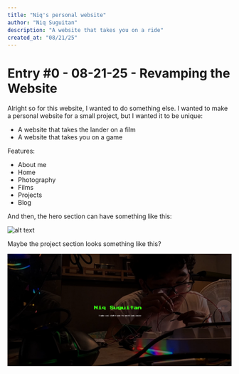 ```yaml
---
title: "Niq's personal website"
author: "Niq Suguitan"
description: "A website that takes you on a ride"
created_at: "08/21/25"
---
```



# Entry #0 - 08-21-25 - Revamping the Website

Alright so for this website, I wanted to do something else. I wanted to make a personal website for a small project, but I wanted it to be unique:

- A website that takes the lander on a film
- A website that takes you on a game 

Features:
- About me
- Home
- Photography
- Films
- Projects
- Blog 

And then, the hero section can have something like this:

![alt text](image-1.png)

Maybe the project section looks something like this?

![alt text](image.png)




